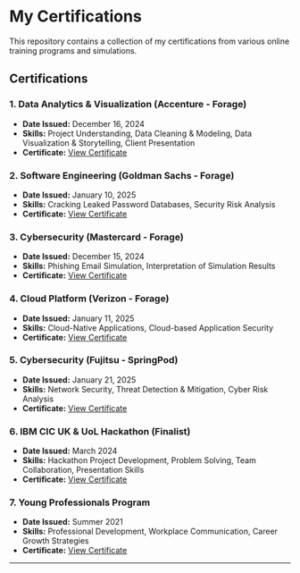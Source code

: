 # My Certifications
This repository contains a collection of my certifications from various online training programs and simulations.

## Certifications

### 1. Data Analytics & Visualization (Accenture - Forage)
- **Date Issued:** December 16, 2024
- **Skills:** Project Understanding, Data Cleaning & Modeling, Data Visualization & Storytelling, Client Presentation
- **Certificate:** [View Certificate](https://github.com/EmmanuelY04/MyCertificates/blob/main/Forage-Accenture-DataAnalytics.pdf)

### 2. Software Engineering (Goldman Sachs - Forage)
- **Date Issued:** January 10, 2025
- **Skills:** Cracking Leaked Password Databases, Security Risk Analysis
- **Certificate:** [View Certificate](https://github.com/EmmanuelY04/MyCertificates/blob/main/Forage-Goldman%20Sachs-SoftwareEngineering.pdf)

### 3. Cybersecurity (Mastercard - Forage)
- **Date Issued:** December 15, 2024
- **Skills:** Phishing Email Simulation, Interpretation of Simulation Results
- **Certificate:** [View Certificate](https://github.com/EmmanuelY04/MyCertificates/blob/main/Forage-Mastercard-CyberSecurity.pdf)

### 4. Cloud Platform (Verizon - Forage)
- **Date Issued:** January 11, 2025
- **Skills:** Cloud-Native Applications, Cloud-based Application Security
- **Certificate:** [View Certificate](https://github.com/EmmanuelY04/MyCertificates/blob/main/Forage-Verizon-CloudPlatform.pdf)

### 5. Cybersecurity (Fujitsu - SpringPod)
- **Date Issued:** January 21, 2025
- **Skills:** Network Security, Threat Detection & Mitigation, Cyber Risk Analysis
- **Certificate:** [View Certificate](https://github.com/EmmanuelY04/MyCertificates/blob/main/SpringPod-Fujitsu-CyberSecurity.pdf)

### 6. IBM CIC UK & UoL Hackathon (Finalist)
- **Date Issued:** March 2024
- **Skills:** Hackathon Project Development, Problem Solving, Team Collaboration, Presentation Skills
- **Certificate:** [View Certificate](https://github.com/EmmanuelY04/MyCertificates/blob/main/IBM%20Hackathon%20Certificate.png)

### 7. Young Professionals Program
- **Date Issued:** Summer 2021
- **Skills:** Professional Development, Workplace Communication, Career Growth Strategies
- **Certificate:** [View Certificate](https://github.com/EmmanuelY04/MyCertificates/blob/main/Young%20Professionals%20Certificate.pdf)

---
